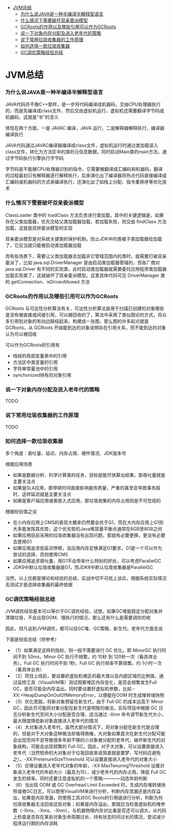 - [JVM总结](#JVM总结)
  - [为什么说JAVA是一种半编译半解释型语言](#为什么说JAVA是一种半编译半解释型语言)
  - [什么情况下需要破坏双亲委派模型](#什么情况下需要破坏双亲委派模型)
  - [GCRoots的作用以及哪些引用可以作为GCRoots](#GCRoots的作用以及哪些引用可以作为GCRoots)
  - [说一下对象内存分配及进入老年代的策略](#说一下对象内存分配及进入老年代的策略)
  - [说下常用垃圾收集器的工作原理](#说下常用垃圾收集器的工作原理)
  - [如何选择一款垃圾收集器](#如何选择一款垃圾收集器)
  - [GC调优策略经验总结](#GC调优策略经验总结)

# JVM总结

### 为什么说JAVA是一种半编译半解释型语言

JAVA代码并不像C++那样，是一步将代码编译成机器码，交由CPU处理器执行的，而是先编译成class文件，然后交由虚拟机运行，虚拟机还需要翻译字节码成机器码，这就是“半”的含义

体现在两个方面，一是 JAVAC 编译，JAVA 运行，二是解释器解释执行，编译器编译执行

JAVA代码通过JAVAC编译器编译成class文件，虚拟机运行时通过类加载读入class文件，转化为方法区中的类的元信息数据，同时启动Main类的main方法，通过字节码执行引擎执行字节码

字节码是不能被CPU处理器识别的指令，它需要被翻译成汇编码和机器码，翻译的过程最初只有解释器逐行解释执行，后来演化出了编译器将热点代码直接编译成汇编码或机器码的方式来编译执行，还演化出了如栈上分配、指令重排序等优化技术

### 什么情况下需要破坏双亲委派模型

ClassLoader 类中的 loadClass 方法负责进行类加载，其中的关键逻辑是，如果存在父类加载器，优先交给父类加载器加载，若加载失败，则交由 findClass 方法加载，这就是双拼委派模型的实现

双亲委派模型是对系统关键类的保护机制，防止JDK中的类被子类加载器给加载了，它应当就只能被启动类加载器加载

而有些场景下，需要让父类加载器去加载非它管辖范围内的类时，就需要打破双亲委派了，比如 java.sql.DriverManager 是由启动类加载器管辖的，但各厂商对 java.sql.Driver 有不同的实现类，此时启动类加载器就需要委托应用程序类加载器加载实现类了，这就破坏了双亲委派模型。这里具体代码可见 DriverManager 类的 getConnection、isDriverAllowed 方法

### GCRoots的作用以及哪些引用可以作为GCRoots

GCRoots 与可达性分析算法有关，可达性分析算法是用于扫描已创建的对象哪些是没有被直接或间接引用，可以被回收的了，算法中采用了类似图论的方式，将众多引用到对象的有向边联结起来，构建成一张图，那么图的许多起点就是 GCRoots，从 GCRoots 开始能到达的对象说明存在引用关系，而不能到达的对象认为可以被回收

可以作为GCRoots的引用有
- 栈帧的局部变量表中的引用
- 方法区中类变量的引用
- 字符串常量池中的引用
- synchonized持有的对象引用

### 说一下对象内存分配及进入老年代的策略

TODO

### 说下常用垃圾收集器的工作原理

TODO

### 如何选择一款垃圾收集器

多个角度：吞吐量、延迟、内存占用、硬件情况、JDK版本号

根据应用场景
- 如果是数据分析、科学计算类的任务，目标是能尽快算出结果，那吞吐量就是主要关注点
- 如果是SLA应用，那停顿时间直接影响服务质量，严重的甚至会导致事务超时，这样延迟就是主要关注点
- 如果是客户端应用或者嵌入式应用，那垃圾收集的内存占用则是不可忽视的

根据经验值之谈
- 在小内存应用上CMS的表现大概率仍然要会优于G1，而在大内存应用上G1则大多能发挥其优势，这个优劣势的Java堆容量平衡点通常在6GB至8GB之间
- 如果应用目前采用的垃圾收集器没有出现问题，那就有必要更换，更没有必要去使用G1
- 如果应用追求低延迟停顿，且应用内存足够满足G1要求，G1是一个可以作为尝试的选择，否则使用CMS
- 如果应用追求吞吐量，用G1不会带来什么特别的好处，可以考虑ParallelGC
- JDK9中默认垃圾收集器是G1，而JDK8中默认垃圾收集器是ParallelGC

当然，以上仅都是理论和经验的总结，实战中切不可纸上谈兵，根据系统实际情况去测试才是选择收集器的最终依据

### GC调优策略经验总结

JVM调优经验基本可以等价于GC调优经验，试想，如果GC堆能稳定分配对象并清理垃圾，不会出现OOM、慢执行的情况，那么还有什么是需要调优的呢

因此，但凡谈到JVM调优，都可以往GC堆、GC策略、新生代、老年代方面去谈

下面是经验总结（供参考）
- （1）如果满足这样的指标，则一般不需要进行 GC 优化。即 MinorGC 执行时间不到 50ms，Minor GC 执行不频繁，约 10秒 到 120秒一次（看具体业务）。Full GC 执行时间不到 1秒，Full GC 执行频率不算频繁，约 1小时一次（看具体业务）
- （2）项目上线前，要设置好虚拟机堆区的最大值以及内部区域的比例值，通过监控工具（VisualVM等）测试观察堆区内存变化，是否会频繁发生Full GC，是否可能会内存溢出。同时要设置好虚拟机参数，比如 -XX:+HeapDumpOnOutOfMemoryError，以便能在OOM 时生成堆转储快照
- （3）优化思路，将新对象预留在新生代，由于 Full GC 的成本远高于 Minor GC，因此尽可能将对象分配在新生代是明智的做法，实际项目中根据 GC 日志分析新生代空间大小分配是否合理，适当通过 -Xmn 命令调节新生代大小，最大限度降低新对象直接进入老年代的情况
- （4）大对象进入老年代，虽然大部分情况下，将对象分配在新生代是合理的，但是对于大对象这种做法却值得商榷，大对象如果首次在新生代分配可能会出现空间不足导致很多年龄不够的小对象被分配的老年代，破坏新生代的对象结构，可能会出现频繁的 Full GC。因此，对于大对象，可以设置直接进入老年代（当然短命的大对象对于垃圾回收来说简直就是噩梦，写代码应避免之）。-XX:PretenureSizeThreshold 可以设置直接进入老年代的对象大小
- （5）合理设置进入老年代对象的年龄，-XX:MaxTenuringThreshold 设置对象进入老年代的年龄大小（最高为15），减少老年代的内存占用，降低 Full GC 发生的频率。同时还要注意虚拟机的一个策略————动态年龄判断
- （6）当出现 OOM 或 GC Overhead Limit Exceeded 时，生成内存堆转储快照或者GC日志，可以使用VisualVM来进行分析，判断内存泄漏还是内存溢出，如果是内存泄漏，则使用工具对GC Roots的引用链进行分析，判断为何垃圾收集器无法回收这些对象；如果是内存溢出，那就应当检查虚拟机的堆参数（-Xmx、-Xms、-Xmn），与机器物理内存对比看是否还可以调大，从代码上检查是否存在某些对象生命周期过长、持有状态时间过长的情况，尝试减少程序运行期的内存消耗
